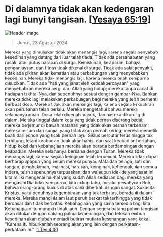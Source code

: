 
# Di dalamnya tidak akan kedengaran lagi bunyi tangisan. [[Yesaya 65:19](http://alkitab.sabda.org/?Yesaya%2065:19)]

![Header Image](https://alkitab.app/slice/sunrise.jpg)

> Jumat, 23 Agustus 2024

Mereka yang dimuliakan tidak akan menangis lagi, karena segala penyebab kesedihan yang datang dari luar telah tiada. Tidak ada persahabatan yang rusak, atau putus harapan di surga. Kemiskinan, kelaparan, bahaya, penganiayaan, dan fitnah tidak dikenal di surga. Tidak ada sakit penyakit, tidak ada pikiran akan kematian atau perkabungan yang menyebabkan kesedihan. Mereka tidak menangis lagi, karena mereka telah sempurna disucikan. Tidak ada "hati yang jahat oleh ketidakpercayaan" yang menyebabkan mereka pergi dari Allah yang hidup; mereka tanpa cacat di hadapan takhta-Nya, dan sepenuhnya sesuai dengan gambar-Nya. Bahkan mereka tidak lagi melakukan perkabungan bagi mereka yang telah berhenti berbuat dosa. Mereka tidak akan menangis lagi, karena segala kekuatiran akan perubahan telah berlalu. Mereka mengetahui bahwa mereka selamanya aman. Dosa telah dicegah masuk, dan mereka dikurung di dalam. Mereka tinggal dalam kota yang tidak pernah diserang badai; mereka berjemur di bawah matahari yang tidak akan pernah terbenam; mereka minum dari sungai yang tidak akan pernah kering; mereka memetik buah dari pohon yang tidak pernah layu. Siklus berputar terus hingga tak terhitung, tetapi keabadian tidak akan habis, dan saat keabadian bertahan, hidup kekal dan kebahagiaan mereka akan berada berdampingan dengan keabadian. Mereka selamanya bersama dengan Tuhan. Mereka tidak menangis lagi, karena segala keinginan telah terpenuhi. Mereka tidak dapat berharap apapun yang belum mereka punyai. Mata dan telinga, hati dan tangan, penghakiman, imajinasi, harapan, keinginan, kehendak, dan semua indera, telah sepenuhnya terpuaskan; dan walaupun ide-ide yang saat ini kita miliki mengenai hal-hal yang sudah Allah sediakan bagi mereka yang mengasihi Dia tidak sempurna, kita cukup tahu, melalui pewahyuan Roh, bahwa orang-orang kudus di atas sana diberkati dengan sangat. Sukacita Kristus, yaitu penuhnya kegembiraan yang tak terbatas, berada di dalam mereka. Mereka mandi dalam laut penuh berkat tak terhingga yang tidak berdasar dan tidak berbatas. Kebahagiaan yang sama tersedia bagi kita. Kebahagiaan itu mungkin tidak jauh. Dengan segera batang pohon tangisan akan ditukar dengan cabang palma kemenangan, dan tetesan embun kesedihan akan diubah menjadi butiran mutiara kesenangan yang kekal. "Karena itu hiburkanlah seorang akan yang lain dengan perkataan-perkataan ini." [[1 Tes 4:18](http://alkitab.sabda.org/?1%20Tes%204:18)]
    